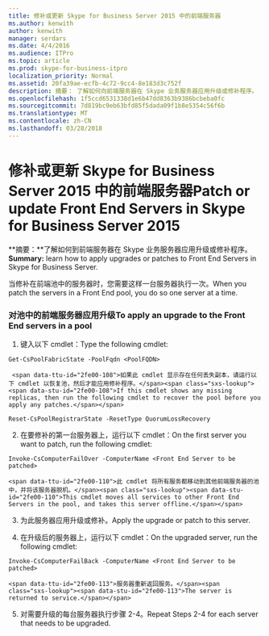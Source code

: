 ```yaml
---
title: 修补或更新 Skype for Business Server 2015 中的前端服务器
ms.author: kenwith
author: kenwith
manager: serdars
ms.date: 4/4/2016
ms.audience: ITPro
ms.topic: article
ms.prod: skype-for-business-itpro
localization_priority: Normal
ms.assetid: 20fa39ae-ecfb-4c72-9cc4-8e183d3c752f
description: 摘要： 了解如何向前端服务器在 Skype 业务服务器应用升级或修补程序。
ms.openlocfilehash: 1f5ccd6531338d1e6b47dd8363b9386bcbeba0fc
ms.sourcegitcommit: 7d819bc9eb63bfd85f5dada09f1b8e5354c56f6b
ms.translationtype: MT
ms.contentlocale: zh-CN
ms.lasthandoff: 03/28/2018
---
```

# <a name="patch-or-update-front-end-servers-in-skype-for-business-server-2015"></a><span data-ttu-id="2fe00-103">修补或更新 Skype for Business Server 2015 中的前端服务器</span><span class="sxs-lookup"><span data-stu-id="2fe00-103">Patch or update Front End Servers in Skype for Business Server 2015</span></span>
 
<span data-ttu-id="2fe00-104">**摘要：**了解如何到前端服务器在 Skype 业务服务器应用升级或修补程序。</span><span class="sxs-lookup"><span data-stu-id="2fe00-104">**Summary:** learn how to apply upgrades or patches to Front End Servers in Skype for Business Server.</span></span>
  
<span data-ttu-id="2fe00-105">当修补在前端池中的服务器时，您需要这样一台服务器执行一次。</span><span class="sxs-lookup"><span data-stu-id="2fe00-105">When you patch the servers in a Front End pool, you do so one server at a time.</span></span> 
  
### <a name="to-apply-an-upgrade-to-the-front-end-servers-in-a-pool"></a><span data-ttu-id="2fe00-106">对池中的前端服务器应用升级</span><span class="sxs-lookup"><span data-stu-id="2fe00-106">To apply an upgrade to the Front End servers in a pool</span></span>

1. <span data-ttu-id="2fe00-107">键入以下 cmdlet：</span><span class="sxs-lookup"><span data-stu-id="2fe00-107">Type the following cmdlet:</span></span>
    
  ```
  Get-CsPoolFabricState -PoolFqdn <PoolFQDN>
  ```

     <span data-ttu-id="2fe00-108">如果此 cmdlet 显示存在任何丢失副本，请运行以下 cmdlet 以恢复池，然后才能应用修补程序。</span><span class="sxs-lookup"><span data-stu-id="2fe00-108">If this cmdlet shows any missing replicas, then run the following cmdlet to recover the pool before you apply any patches.</span></span>
    
  ```
  Reset-CsPoolRegistrarState -ResetType QuorumLossRecovery
  ```

2. <span data-ttu-id="2fe00-109">在要修补的第一台服务器上，运行以下 cmdlet：</span><span class="sxs-lookup"><span data-stu-id="2fe00-109">On the first server you want to patch, run the following cmdlet:</span></span>
    
  ```
  Invoke-CsComputerFailOver -ComputerName <Front End Server to be patched>
  ```

    <span data-ttu-id="2fe00-110">此 cmdlet 将所有服务都移动到其他前端服务器的池中，并将该服务器脱机。</span><span class="sxs-lookup"><span data-stu-id="2fe00-110">This cmdlet moves all services to other Front End Servers in the pool, and takes this server offline.</span></span>
    
3. <span data-ttu-id="2fe00-111">为此服务器应用升级或修补。</span><span class="sxs-lookup"><span data-stu-id="2fe00-111">Apply the upgrade or patch to this server.</span></span>
    
4. <span data-ttu-id="2fe00-112">在升级后的服务器上，运行以下 cmdlet：</span><span class="sxs-lookup"><span data-stu-id="2fe00-112">On the upgraded server, run the following cmdlet:</span></span>
    
  ```
  Invoke-CsComputerFailBack -ComputerName <Front End Server to be patched>
  ```

    <span data-ttu-id="2fe00-113">服务器重新返回服务。</span><span class="sxs-lookup"><span data-stu-id="2fe00-113">The server is returned to service.</span></span>
    
5. <span data-ttu-id="2fe00-114">对需要升级的每台服务器执行步骤 2-4。</span><span class="sxs-lookup"><span data-stu-id="2fe00-114">Repeat Steps 2-4 for each server that needs to be upgraded.</span></span>
    

